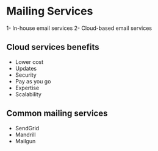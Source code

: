 # Mailing Services
1- In-house email services
2- Cloud-based email services

## Cloud services benefits
- Lower cost
- Updates
- Security
- Pay as you go
- Expertise
- Scalability

## Common mailing services
- SendGrid
- Mandrill
- Mailgun

##
